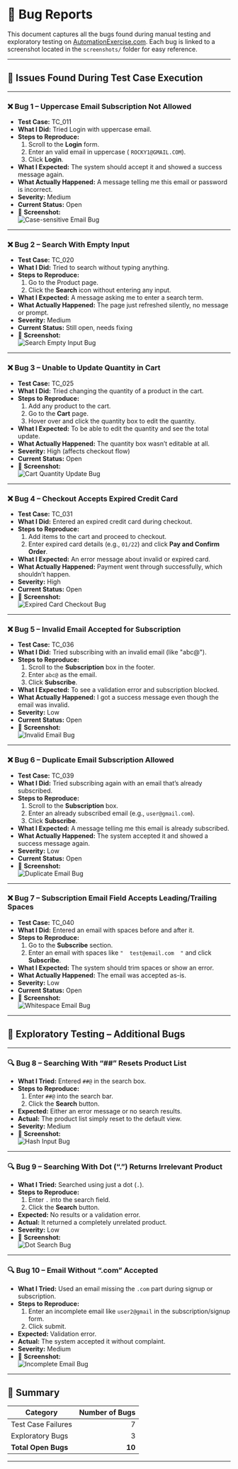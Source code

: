 
# 🐞 Bug Reports

This document captures all the bugs found during manual testing and exploratory testing on [AutomationExercise.com](https://automationexercise.com). Each bug is linked to a screenshot located in the `screenshots/` folder for easy reference.

---

## 🔴 Issues Found During Test Case Execution

---
### ❌ Bug 1 – Uppercase Email Subscription Not Allowed

- **Test Case:** TC_011  
- **What I Did:** Tried Login with uppercase email.  
- **Steps to Reproduce:**
  1. Scroll to the **Login** form.
  2. Enter an valid email in uppercase ( `ROCKY1@GMAIL.COM`).
  3. Click **Login**.  
- **What I Expected:** The system should accept it and showed a success message again.
- **What Actually Happened:** A message telling me this email or password is incorrect.  
- **Severity:** Medium 
- **Current Status:** Open  
- 📸 **Screenshot:**  
  ![Case-sensitive Email Bug](Screenshots/TC_011.png)

---

### ❌ Bug 2 – Search With Empty Input

- **Test Case:** TC_020  
- **What I Did:** Tried to search without typing anything.  
- **Steps to Reproduce:**
  1. Go to the Product page.
  2. Click the **Search** icon without entering any input.  
- **What I Expected:** A message asking me to enter a search term.  
- **What Actually Happened:** The page just refreshed silently, no message or prompt.  
- **Severity:** Medium  
- **Current Status:** Still open, needs fixing  
- 📸 **Screenshot:**  
  ![Search Empty Input Bug](Screenshots/TC_020.png)

---

### ❌ Bug 3 – Unable to Update Quantity in Cart

- **Test Case:** TC_025  
- **What I Did:** Tried changing the quantity of a product in the cart.  
- **Steps to Reproduce:**
  1. Add any product to the cart.
  2. Go to the **Cart** page.
  3. Hover over and click the quantity box to edit the quantity.  
- **What I Expected:** To be able to edit the quantity and see the total update.  
- **What Actually Happened:** The quantity box wasn’t editable at all.  
- **Severity:** High (affects checkout flow)  
- **Current Status:** Open  
- 📸 **Screenshot:**  
  ![Cart Quantity Update Bug](Screenshots/TC_025.png)

---

### ❌ Bug 4 – Checkout Accepts Expired Credit Card

- **Test Case:** TC_031  
- **What I Did:** Entered an expired credit card during checkout.  
- **Steps to Reproduce:**
  1. Add items to the cart and proceed to checkout.
  2. Enter expired card details (e.g., `01/22`) and click **Pay and Confirm Order**.  
- **What I Expected:** An error message about invalid or expired card.  
- **What Actually Happened:** Payment went through successfully, which shouldn’t happen.  
- **Severity:** High  
- **Current Status:** Open  
- 📸 **Screenshot:**  
  ![Expired Card Checkout Bug](Screenshots/TC_029.png)

---

### ❌ Bug 5 – Invalid Email Accepted for Subscription

- **Test Case:** TC_036  
- **What I Did:** Tried subscribing with an invalid email (like "abc@").  
- **Steps to Reproduce:**
  1. Scroll to the **Subscription** box in the footer.
  2. Enter `abc@` as the email.
  3. Click **Subscribe**.  
- **What I Expected:** To see a validation error and subscription blocked.  
- **What Actually Happened:** I got a success message even though the email was invalid.  
- **Severity:** Low  
- **Current Status:** Open  
- 📸 **Screenshot:**  
  ![Invalid Email Bug](Screenshots/TC_036.png)

---

### ❌ Bug 6 – Duplicate Email Subscription Allowed

- **Test Case:** TC_039  
- **What I Did:** Tried subscribing again with an email that’s already subscribed.  
- **Steps to Reproduce:**
  1. Scroll to the **Subscription** box.
  2. Enter an already subscribed email (e.g., `user@gmail.com`).
  3. Click **Subscribe**.  
- **What I Expected:** A message telling me this email is already subscribed.  
- **What Actually Happened:** The system accepted it and showed a success message again.  
- **Severity:** Low  
- **Current Status:** Open  
- 📸 **Screenshot:**  
  ![Duplicate Email Bug](Screenshots/TC_039.png)

---

### ❌ Bug 7 – Subscription Email Field Accepts Leading/Trailing Spaces

- **Test Case:** TC_040  
- **What I Did:** Entered an email with spaces before and after it.  
- **Steps to Reproduce:**
  1. Go to the **Subscribe** section.
  2. Enter an email with spaces like `"  test@email.com  "` and click **Subscribe**.  
- **What I Expected:** The system should trim spaces or show an error.  
- **What Actually Happened:** The email was accepted as-is.  
- **Severity:** Low  
- **Current Status:** Open  
- 📸 **Screenshot:**  
  ![Whitespace Email Bug](Screenshots/TC_040.png)

---

## 🧪 Exploratory Testing – Additional Bugs

---

### 🔍 Bug 8 – Searching With “##” Resets Product List

- **What I Tried:** Entered `##@` in the search box.  
- **Steps to Reproduce:**
  1. Enter `##@` into the search bar.
  2. Click the **Search** button.  
- **Expected:** Either an error message or no search results.  
- **Actual:** The product list simply reset to the default view.  
- **Severity:** Medium  
- 📸 **Screenshot:**  
  ![Hash Input Bug](Screenshots/BUG_008.png)

---

### 🔍 Bug 9 – Searching With Dot (“.”) Returns Irrelevant Product

- **What I Tried:** Searched using just a dot (`.`).  
- **Steps to Reproduce:**
  1. Enter `.` into the search field.
  2. Click the **Search** button.  
- **Expected:** No results or a validation error.  
- **Actual:** It returned a completely unrelated product.  
- **Severity:** Low  
- 📸 **Screenshot:**  
  ![Dot Search Bug](Screenshots/BUG_009.png)

---

### 🔍 Bug 10 – Email Without “.com” Accepted

- **What I Tried:** Used an email missing the `.com` part during signup or subscription.  
- **Steps to Reproduce:**
  1. Enter an incomplete email like `user2@gmail` in the subscription/signup form.
  2. Click submit.  
- **Expected:** Validation error.  
- **Actual:** The system accepted it without complaint.  
- **Severity:** Medium  
- 📸 **Screenshot:**  
  ![Incomplete Email Bug](Screenshots/BUG_008.png)

---

## 📌 Summary

| Category                | Number of Bugs |
|-------------------------|---------------:|
| Test Case Failures      | 7              |
| Exploratory Bugs        | 3              |
| **Total Open Bugs**     | **10**         |

---


